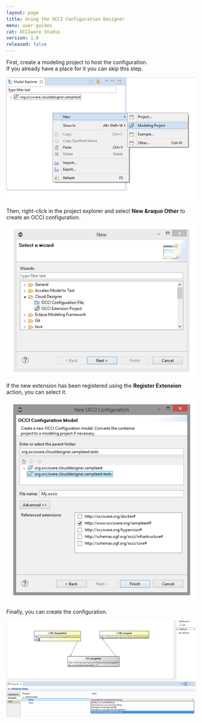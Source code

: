 ```yaml
---
layout: page
title: Using the OCCI Configuration Designer
menu: user-guides
cat: OCCIware Studio
version: 1.0
released: false
---
```


First, create a modeling project to host the configuration.  
If you already have a place for it you can skip this step.

![New Modeling Project](/resources/images/NewModelingProject.png "New Modeling Project") 


Then, right-click in the project explorer and select **New &raquo Other** to create an OCCI configuration. 

![Create Configuration](/resources/images/CreateOCCI.png "Create Configuration") 


If the new extension has been registered using the **Register Extension** action, you can select it. 

![Create Configuration](/resources/images/CreateConfFile.png "Create Configuration") 


Finally, you can create the configuration.

![Configuration](/resources/images/Config.png "Configuration")
